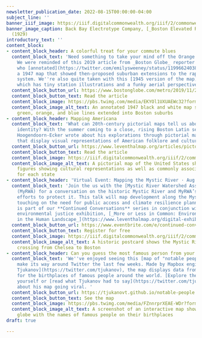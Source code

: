 ```yaml
---
newsletter_publication_date: 2022-08-15T00:00:00-04:00
subject_line: ''
banner_iiif_image: https://iiif.digitalcommonwealth.org/iiif/2/commonwealth:ng4541688/183,1693,2450,723/1200,/0/default.jpg
banner_image_caption: Back Bay Electrotype Company, [_Boston Elevated Railway system_](https://collections.leventhalmap.org/search/commonwealth:8g84q223z)
  (1929)
introductory_text: ''
content_block:
- content_block_header: A colorful treat for your commute blues
  content_block_text: 'Need something to take your mind off the Orange Line closure?
    We were reminded of this 2019 article from _Boston Globe_ reporter [Emily Sweeney](https://twitter.com/emilysweeney),
    who [annotated](https://twitter.com/emilysweeney/status/1199662403803369472?s=20&t=Qauqwuaqd26qpM1kG3EXPg)
    a 1947 map that showed then-proposed suburban extensions to the rapid transit
    system. We''re also quite taken with this [1945 version of the map](https://transitmap.net/boston-1945-plan/),
    which has tiny station illustrations and a funky aerial perspective. '
  content_block_button_url: https://www.bostonglobe.com/metro/2019/11/27/what-mbta-was-supposed-look-like/68xQoWvCHg4H68lIbxy16K/story.html
  content_block_button_text: Read the article
  content_block_image: https://pbs.twimg.com/media/EKYOl1UXUAEWc32?format=jpg&name=large
  content_block_image_alt_text: An annotated 1947 black and white map shows the red,
    green, orange, and blue lines extended into Boston suburbs
- content_block_header: Mapping Americana
  content_block_text: 'What can 20th-century pictorial maps tell us about American
    identity? With the summer coming to a close, rising Boston Latin senior Kyler
    Hoogendoorn-Ecker wrote about his explorations through pictorial maps in the collections
    that display visual representations of American folklore and cultural diversity. '
  content_block_button_url: https://www.leventhalmap.org/articles/pictorial-maps-of-americana/
  content_block_button_text: Read the article
  content_block_image: https://iiif.digitalcommonwealth.org/iiif/2/commonwealth:pc28d170q/full/full/0/default.jpg
  content_block_image_alt_text: A pictorial map of the United States shows small cartoon
    figures showing cultural representations as well as commonly associated figures
    for each state
- content_block_header: 'Virtual Event: Mapping the Mystic River · Aug 18, 4pm ET'
  content_block_text: 'Join the us with the [Mystic River Watershed Association](https://mysticriver.org/)
    (MyRWA) for a conversation on the historic Mystic River and MyRWA’s past and present
    efforts to protect it. This talk will map development along the Mystic River,
    touching on the need for public access and climate resilience planning. This talk
    is part of our **Continued Conversations** series in conjunction with our current
    environmental justice exhibition, [_More or Less in Common: Environment and Justice
    in the Human Landscape_](https://www.leventhalmap.org/digital-exhibitions/more-or-less-in-common/).'
  content_block_button_url: https://www.eventbrite.com/e/continued-conversations-mapping-the-mystic-river-tickets-337353843427?aff=newsletter20220815
  content_block_button_text: Register for free
  content_block_image: https://iiif.digitalcommonwealth.org/iiif/2/commonwealth:0p096w796/full/1200,/0/default.jpg
  content_block_image_alt_text: A historic postcard shows the Mystic River Bridge
    crossing from Chelsea to Boston
- content_block_header: Can you guess the most famous person from your hometown?
  content_block_text: 'We''ve enjoyed seeing this [map of "notable people"](https://tjukanovt.github.io/notable-people)
    make its way around Twitter the last few weeks. Made by Mapbox engineer [Topi
    Tjukanov](https://twitter.com/tjukanov), the map displays data from Wikipedia
    for the birthplaces of famous people around the world. [Explore the dataset](https://www.nature.com/articles/s41597-022-01369-4)
    yourself or [read what Tjukanov had to say](https://twitter.com/tjukanov/status/1556531903334866949)
    about his map going viral. '
  content_block_button_url: https://tjukanovt.github.io/notable-people
  content_block_button_text: See the map
  content_block_image: https://pbs.twimg.com/media/FZnnrprXEAE-WDr?format=jpg&name=medium
  content_block_image_alt_text: A screenshot of an interactive map shows a purple
    globe with the names of famous people on their birthplaces
draft: true

---
```

